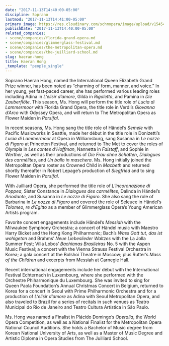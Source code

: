```yaml
---
date: "2017-11-13T14:40:00-05:00"
discipline: Soprano
lastmod: "2017-11-13T14:41:00-05:00"
primary_image: https://res.cloudinary.com/schmopera/image/upload/v1545409169/media/webhook-uploads/1510601807725/Hong.H.headshot.jpg.jpg
publishDate: "2017-11-13T14:40:00-05:00"
related_companies:
- scene/companies/florida-grand-opera.md
- scene/companies/glimmerglass-festival.md
- scene/companies/the-metropolitan-opera.md
- scene/companies/the-juilliard-school.md
slug: haeran-hong
title: Haeran Hong
_template: "people_single"
---
```


Soprano Haeran Hong, named the International Queen Elizabeth Grand Prize winner, has been noted as “charming of form, manner, and voice.” In her young, yet fast-paced career, she has performed various leading roles including Adina in *L’elisir d’amore*, Gilda in *Rigoletto*, and Pamina in *Die Zauberflöte*. This season, Ms. Hong will perform the title role of *Lucia di Lammermoor* with Florida Grand Opera, the title role in Verdi’s *Giovanna d’Arco* with Odyssey Opera, and will return to The Metropolitan Opera as Flower Maiden in *Parsifal*.

In recent seasons, Ms. Hong sang the title role of Händel’s *Semele* with Pacific Musicworks in Seattle, made her début in the title role in Donizetti’s *Lucia di Lammermoor* at Opera in Williamsburg, sang Susanna in *Le nozze di Figaro* at Princeton Festival, and returned to The Met to cover the roles of Olympia in *Les contes d’Hoffman*, Nannetta in *Falstaff*, and Sophie in *Werther*, as well as their productions of *Die Frau ohne Schatten*, *Dialogues des carmélites*, and *Un ballo in maschera*. Ms. Hong initially joined the Metropolitan Opera roster as Crowned Child in *Macbeth* and returned shortly thereafter in Robert Lepage’s production of *Siegfried* and to sing Flower Maiden in *Parsifal*.

With Juilliard Opera, she performed the title role of *L’incoronazione di Poppea*, Sister Constance in *Dialogues des carmélites*, Dalinda in Händel’s *Ariodante*, and Susanna in *Le nozze di Figaro*. She also sang the role of Barbarina in *Le nozze di Figaro* and covered the role of Seleuce in Händel’s *Tolomeo, re d’Egitto* as a member of Glimmerglass Opera’s Young American Artists program.

Favorite concert engagements include Händel’s *Messiah* with the Milwaukee Symphony Orchestra; a concert of Händel music with Maestro Harry Bicket and the Hong Kong Philharmonic; Bach’s *Wass Gott tut, das ist wohlgetan* and Brahms’ *Neue Liebeslieder Waltzes* with the La Jolla Summer Fest; Villa Lobos’ *Bachianas Brasileiras* No. 5 with the Aspen Music Festival; a concert with the Vienna Strauss Festival Orchestra in Korea; a gala concert at the Bolshoi Theatre in Moscow; plus Rutter’s *Mass of the Children* and excerpts from Messiah at Carnegie Hall. 

Recent international engagements include her début with the International Festival Echternach in Luxembourg, where she performed with the Orchestre Phiharmonique du Luxembourg. She was invited to sing for Queen Paola Foundation’s Annual Christmas Concert in Belgium, returned to Korea for a concert in Seoul with Prime Philharmonic Orchestra and for a production of *L’elisir d’amore* as Adina with Seoul Metropolitan Opera, and also traveled to Brazil for a series of recitals in such venues as Teatro Municipal do Rio de Janeiro and Teatro Cultura Artística in São Paulo.

Ms. Hong was named a Finalist in Plácido Domingo’s *Operalia*, the World Opera Competition, as well as a National Finalist for the Metropolitan Opera National Council Auditions. She holds a Bachelor of Music degree from Korean National University of Arts, as well as a Master of Music Degree and Artistic Diploma in Opera Studies from The Juilliard School.

